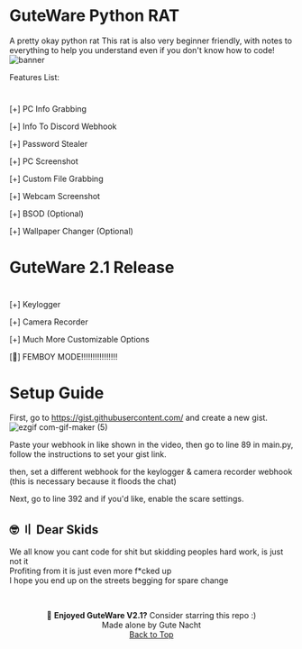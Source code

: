 # GuteWare Python RAT
A pretty okay python rat
This rat is also very beginner friendly, with notes to everything to help you understand even if you don't know how to code!![banner](https://user-images.githubusercontent.com/93240515/181876695-978b5c1b-3427-4208-8992-b071aa61bc2f.png)

Features List:
#
[+] PC Info Grabbing

[+] Info To Discord Webhook

[+] Password Stealer

[+] PC Screenshot

[+] Custom File Grabbing

[+] Webcam Screenshot

[+] BSOD (Optional)

[+] Wallpaper Changer (Optional)

#
# GuteWare 2.1 Release
#
[+] Keylogger

[+] Camera Recorder

[+] Much More Customizable Options

[🌸] FEMBOY MODE!!!!!!!!!!!!!!!!

# Setup Guide

First, go to https://gist.githubusercontent.com/ and create a new gist.
![ezgif com-gif-maker (5)](https://user-images.githubusercontent.com/93240515/181876930-cace13ac-a5f7-4964-bd3b-82b2230c64a8.gif)

Paste your webhook in like shown in the video, then go to line 89 in main.py, follow the instructions to set your gist link.

then, set a different webhook for the keylogger & camera recorder webhook (this is necessary because it floods the chat)

Next, go to line 392 and if you'd like, enable the scare settings.

## <a id="skids"></a>🤓 〢 Dear Skids

We all know you cant code for shit but skidding peoples hard work, is just not it \
Profiting from it is just even more f\*cked up \
I hope you end up on the streets begging for spare change

<br>

<p align="center">
🌟 <b>Enjoyed GuteWare V2.1?</b> Consider starring this repo :)
<br>
Made alone by Gute Nacht
<br>
<a href=#top>Back to Top</a></p>
